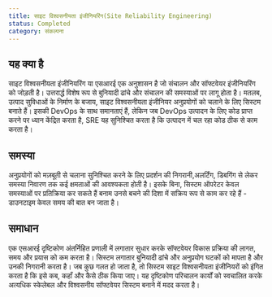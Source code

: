 ```yaml
---
title: साइट विश्वसनीयता इंजीनियरिंग(Site Reliability Engineering)
status: Completed
category: संकल्पना
---
```


## यह क्या है

साइट विश्वसनीयता इंजीनियरिंग या एसआरई एक अनुशासन है जो संचालन और सॉफ्टवेयर इंजीनियरिंग को जोड़ती है। उत्तरार्द्ध विशेष रूप से बुनियादी ढांचे और संचालन की समस्याओं पर लागू होता है। मतलब, उत्पाद सुविधाओं के निर्माण के बजाय, साइट विश्वसनीयता इंजीनियर अनुप्रयोगों को चलाने के लिए सिस्टम बनाते हैं। इसकी DevOps के साथ समानताएं हैं, लेकिन जब DevOps उत्पादन के लिए कोड प्राप्त करने पर ध्यान केंद्रित करता है, SRE यह सुनिश्चित करता है कि उत्पादन में चल रहा कोड ठीक से काम करता है।

## समस्या

अनुप्रयोगों को मज़बूती से चलाना सुनिश्चित करने के लिए प्रदर्शन की निगरानी, ​​​​अलर्टिंग, डिबगिंग से लेकर समस्या निवारण तक कई क्षमताओं की आवश्यकता होती है। इसके बिना, सिस्टम ऑपरेटर केवल समस्याओं पर प्रतिक्रिया कर सकते हैं बनाम उनसे बचने की दिशा में सक्रिय रूप से काम कर रहे हैं - डाउनटाइम केवल समय की बात बन जाता है।

## समाधान

एक एसआरई दृष्टिकोण अंतर्निहित प्रणाली में लगातार सुधार करके सॉफ्टवेयर विकास प्रक्रिया की लागत, समय और प्रयास को कम करता है। सिस्टम लगातार बुनियादी ढांचे और अनुप्रयोग घटकों को मापता है और उनकी निगरानी करता है। जब कुछ गलत हो जाता है, तो सिस्टम साइट विश्वसनीयता इंजीनियरों को इंगित करता है कि इसे कब, कहाँ और कैसे ठीक किया जाए। यह दृष्टिकोण परिचालन कार्यों को स्वचालित करके अत्यधिक स्केलेबल और विश्वसनीय सॉफ्टवेयर सिस्टम बनाने में मदद करता है।